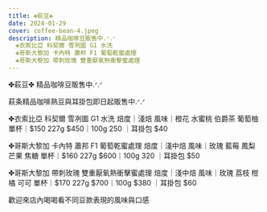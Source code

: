 ```yaml
---
title: ✤萩豆✤
date: 2024-01-29
cover: coffee-bean-4.jpeg
description: 精品咖啡豆販售中.ᐟ.ᐟ
  ✤衣索比亞 科契爾 雪冽圖 G1 水洗
  ✤哥斯大黎加 卡內特 蕭邦 F1 葡萄乾蜜處理
  ✤哥斯大黎加 帶刺玫瑰 雙重厭氧熱衝擊蜜處理
---
```


✤萩豆✤
精品咖啡豆販售中.ᐟ.ᐟ

萩条精品咖啡熟豆與耳掛包即日起販售中.ᐟ.ᐟ

✤衣索比亞 科契爾 雪冽圖 G1 水洗
焙度｜淺焙
風味｜橙花 水蜜桃 伯爵茶 葡萄柚
單杯｜$150
227g $450｜100g 250 ｜耳掛包 $40

✤哥斯大黎加 卡內特 蕭邦 F1 葡萄乾蜜處理
焙度｜淺中焙
風味｜玫瑰 藍莓 鳳梨 芒果 焦糖
單杯｜$160
227g $600｜100g 320 ｜耳掛包 $50

✤哥斯大黎加 帶刺玫瑰 雙重厭氧熱衝擊蜜處理
焙度｜淺中焙
風味｜玫瑰 荔枝 柑橘 可可
單杯｜$170
227g $700｜100g $380 ｜耳掛包 $60

歡迎來店內喝喝看不同豆款表現的風味與口感
